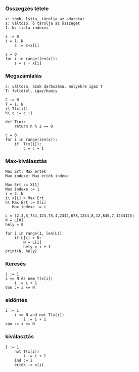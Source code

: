 ### Összegzés tétele
    x: tömb, lsita, tárolja az adatokat
    s: változó, ő tárolja az összeget
    1..N: lista indexei

    s := 0 
    i = 1..N
        s := s+x[i]

    s = 0
    for i in range(len(x)):
        s = s + x[i]

### Megszámlálás
    c: változó, azok darbszáma. melyekre igaz T
    T: feltétel, igaz/hamis

    C := 0
    T = 1..N
    i\ T(x[i])
    h\ c := c +1

    def T(n):
        return n % 2 == 0

    c = 0
    for i in range(len(x)):
        if  T(x[i]):
            c = c + 1

### Max-kiválasztás
    Max Ért: Max érték
    Max indexe: Max érték indexe

    Max Ért := X[1]
    Max indexe := 1
    i = 2..N
    i\ x[i] > Max Ért
    h\ Max Ért := X[i]
       Max indexe := i

    L = [2,3,5,734,123,75,4,2342,678,1234,8,12,845,7,1234125]
    N = L[0]
    hely = 0

    for i in range(1, len(L)):
        if L[i] > N:
            N = L[i]
            hely = i + 1
    print(N, hely)

### Keresés

    i := 1
    i <= N és nem T(x[i])
        i := i + 1
    Van := i <= N

### eldöntés

    i := 1
        i <= N and not T(x[i])
            i := i + 1
    van := i <= N

### kiválasztás

    i := 1
        not T(x[i])
            i := i + 1
        ind := i
        érték := x[i]

